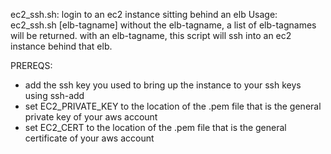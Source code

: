 ec2_ssh.sh:
login to an ec2 instance sitting behind an elb
      Usage: ec2_ssh.sh [elb-tagname]
      without the elb-tagname, a list of elb-tagnames will be returned.
      with an elb-tagname, this script will ssh into an ec2 instance behind that elb.

PREREQS:
* add the ssh key you used to bring up the instance to your ssh keys using ssh-add
* set EC2_PRIVATE_KEY to the location of the .pem file that is the general private key of your aws account
* set EC2_CERT to the location of the .pem file that is the general certificate of your aws account
